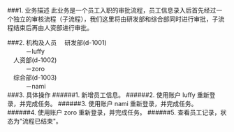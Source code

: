 
###1. 业务描述
此业务是一个员工入职的审批流程，员工信息录入后首先经过一个独立的审核流程（子流程），我们这里将由研发部和综合部同时进行审批，子流程结束后再由人资部进行审批。

###2. 机构及人员
&emsp;研发部(d-1001)<br/>
&emsp;&emsp;&emsp;－luffy<br/>
&emsp;人资部(d-1002)<br/>
&emsp;&emsp;&emsp;－zoro<br/>
&emsp;综合部(d-1003)<br/>
&emsp;&emsp;&emsp;－nami<br/>
###3. 具体操作
######1. 新增员工信息。
######2. 使用账户 luffy 重新登录，并完成任务。
######3. 使用账户 nami 重新登录，并完成任务。
######4. 使用账户 zoro 重新登录，并完成任务。
######5. 查看员工记录，状态为"流程已结束"。